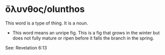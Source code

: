 # ὄλυνθος/olunthos
This word is a type of thing. It is a noun.
* This word means an unripe fig. This is a fig that grows in the winter but does not fully mature or ripen before it falls the branch in the spring.

See: Revelation 6:13
